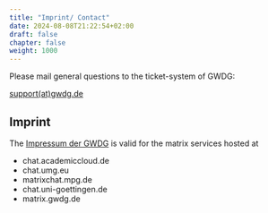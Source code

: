```yaml
---
title: "Imprint/ Contact"
date: 2024-08-08T21:22:54+02:00
draft: false
chapter: false
weight: 1000
---
```


Please mail general questions to the ticket-system of GWDG:

<a href="mailto:support@gwdg.de">support(at)gwdg.de</a>

## Imprint

The [Impressum der GWDG](https://gwdg.de/impressum/) is valid for the matrix services hosted at 

* chat.academiccloud.de
* chat.umg.eu
* matrixchat.mpg.de
* chat.uni-goettingen.de
* matrix.gwdg.de

